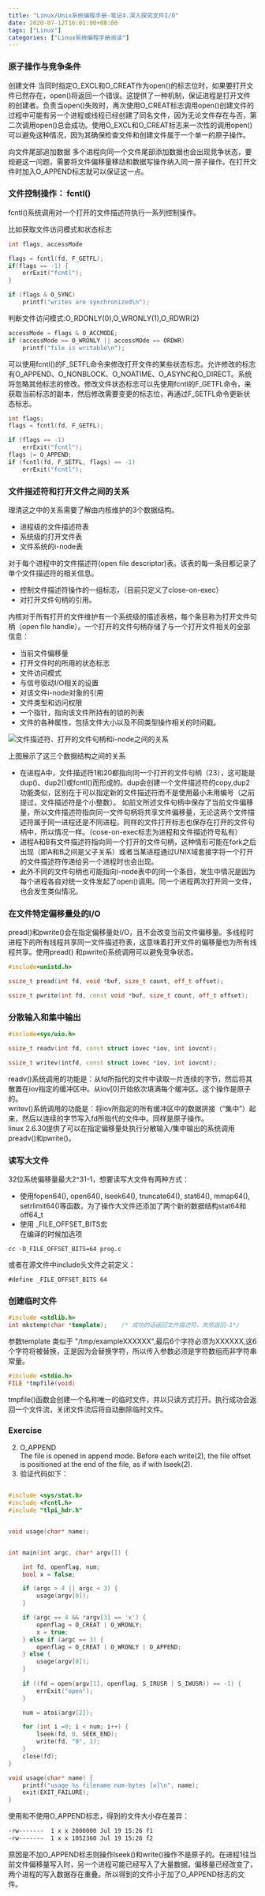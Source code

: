 ```yaml
---
title: "Linux/Unix系统编程手册-笔记4.深入探究文件I/O"
date: 2020-07-12T16:01:00+08:00
tags: ["Linux"]
categories: ["Linux系统编程手册阅读"]
---
```


### 原子操作与竞争条件
创建文件 
当同时指定O_EXCL和O_CREAT作为open()的标志位时，如果要打开文件已然存在，open()将返回一个错误。这提供了一种机制，保证进程是打开文件的创建者。负责当open()失败时，再次使用O_CREAT标志调用open()创建文件的过程中可能有另一个进程或线程已经创建了同名文件，因为无论文件存在与否，第二次调用open()总会成功。使用O_EXCL和O_CREAT标志来一次性的调用open()可以避免这种情况，因为其确保检查文件和创建文件属于一个单一的原子操作。

向文件尾部追加数据 
多个进程向同一个文件尾部添加数据也会出现竞争状态，要规避这一问题，需要将文件偏移量移动和数据写操作纳入同一原子操作。在打开文件时加入O_APPEND标志就可以保证这一点。

### 文件控制操作： fcntl()
fcntl()系统调用对一个打开的文件描述符执行一系列控制操作。

比如获取文件访问模式和状态标志

```cpp
int flags, accessMode

flags = fcntl(fd, F_GETFL);
if(flags == -1) {
    errExit("fcntl");
}

if (flags & O_SYNC)
    printf("writes are synchronized\n");

```

判断文件访问模式:O_RDONLY(0),O_WRONLY(1),O_RDWR(2)

```cpp
accessMode = flags & O_ACCMODE;
if (accessMode == O_WRONLY || accessMOde == ORDWR)
    printf("file is writable\n");

```

可以使用fcntl()的F_SETFL命令来修改打开文件的某些状态标志。允许修改的标志有O_APPEND、O_NONBLOCK、O_NOATIME、O_ASYNC和O_DIRECT。系统将忽略其他标志的修改。修改文件状态标志可以先使用fcntl的F_GETFL命令，来获取当前标志的副本，然后修改需要变更的标志位，再通过F_SETFL命令更新状态标志。

```cpp
int flags;
flags = fcntl(fd, F_GETFL);

if (flags == -1)
    errExit("fcntl");
flags |= O_APPEND;
if (fcntl(fd, F_SETFL, flags) == -1)
    errExit("fcntl");
```


### 文件描述符和打开文件之间的关系

理清这之中的关系需要了解由内核维护的3个数据结构。
- 进程级的文件描述符表
- 系统级的打开文件表
- 文件系统的i-node表

对于每个进程中的文件描述符(open file descriptor)表。该表的每一条目都记录了单个文件描述符的相关信息。
- 控制文件描述符操作的一组标志，（目前只定义了close-on-exec）
- 对打开文件句柄的引用。

内核对于所有打开的文件维护有一个系统级的描述表格，每个条目称为打开文件句柄（open file handle）。一个打开的文件句柄存储了与一个打开文件相关的全部信息：
- 当前文件偏移量
- 打开文件时的所用的状态标志
- 文件访问模式
- 与信号驱动I/O相关的设置
- 对该文件i-node对象的引用
- 文件类型和访问权限
- 一个指针，指向该文件所持有的锁的列表
- 文件的各种属性，包括文件大小以及不同类型操作相关的时间戳。


![文件描述符、打开的文件句柄和i-node之间的关系](/img/the-linux-programming-interface-s4/relationship.png)

上图展示了这三个数据结构之间的关系  
- 在进程A中，文件描述符1和20都指向同一个打开的文件句柄（23），这可能是dup()、dup2()或fcntl()而形成的。dup会创建一个文件描述符的copy,dup2功能类似，区别在于可以指定新的文件描述符而不是使用最小未用编号（之前提过，文件描述符是个小整数）。 如前文所述文件句柄中保存了当前文件偏移量，所以文件描述符指向同一文件句柄将共享文件偏移量，无论这两个文件描述符属于同一进程还是不同进程。同样的文件打开标志也保存在打开的文件句柄中，所以情况一样。（cose-on-exec标志为进程和文件描述符号私有）
- 进程A和B有文件描述符指向同一个打开的文件句柄，这种情形可能在fork之后出现（即A和B之间是父子关系）或者当某进程通过UNIX域套接字将一个打开的文件描述符传递给另一个进程时也会出现。  
- 此外不同的文件句柄也可能指向i-node表中的同一个条目，发生中情况是因为每个进程各自对统一文件发起了open()调用。同一个进程两次打开同一文件，也会发生类似情况。


### 在文件特定偏移量处的I/O

pread()和pwrite()会在指定偏移量处I/O，且不会改变当前文件偏移量。多线程时进程下的所有线程共享同一文件描述符表，这意味着打开文件的偏移量也为所有线程共享。使用pread() 和pwrite()系统调用可以避免竞争状态。

```cpp
#include<unistd.h>

ssize_t pread(int fd, void *buf, size_t count, off_t offset);

ssize_t pwrite(int fd, const void *buf, size_t count, off_t offset);
```

### 分散输入和集中输出

```cpp
#include<sys/uio.h>

ssize_t readv(int fd, const struct iovec *iov, int iovcnt);

ssize_t writev(intfd, const struct iovec *iov, int iovcnt);
```

readv()系统调用的功能是：从fd所指代的文件中读取一片连续的字节，然后将其散置在iov指定的缓冲区中。从iov[0]开始依次填满每个缓冲区。这个操作是原子的。  
writev()系统调用的功能是：将iov所指定的所有缓冲区中的数据拼接（“集中”）起来，然后以连续的字节写入fd所指代的文件中。同样是原子操作。  
linux 2.6.30提供了可以在指定偏移量处执行分散输入/集中输出的系统调用preadv()和pwrite()。

### 读写大文件

32位系统偏移量最大2^31-1，想要读写大文件有两种方式：
- 使用fopen64(), open64(), lseek64(), truncate64(), stat64(), mmap64(), setrlimit64()等函数，为了操作大文件还添加了两个新的数据结构stat64和off64_t
- 使用 _FILE_OFFSET_BITS宏  
在编译的时候加选项

```
cc -D_FILE_OFFSET_BITS=64 prog.c
```

或者在源文件中include头文件之前定义：
```
#define _FILE_OFFSET_BITS 64
```

### 创建临时文件

```cpp
#include <stdlib.h>
int mkstemp(char *template);    /* 成功的话返回文件描述符，失败返回-1*/
```
参数template 类似于 "/tmp/exampleXXXXXX",最后6个字符必须为XXXXXX,这6个字符将被替换，正是因为会替换字符，所以传入参数必须是字符数组而非字符串常量。

```cpp
#include <stdio.h>
FILE *tmpfile(void)
```
tmpfile()函数会创建一个名称唯一的临时文件，并以只读方式打开。执行成功会返回一个文件流，关闭文件流后将自动删除临时文件。

 ### Exercise

2. O_APPEND  
The file is opened in append mode.  Before each write(2), the file offset is positioned at the end of the file, as if with lseek(2).
3. 验证代码如下：

```cpp

#include <sys/stat.h>
#include <fcntl.h>
#include "tlpi_hdr.h"


void usage(char* name);


int main(int argc, char* argv[]) {

    int fd, openflag, num;
    bool x = false;

    if (argc > 4 || argc < 3) {
        usage(argv[0]);
    }

    if (argc == 4 && *argv[3] == 'x') {
        openflag = O_CREAT | O_WRONLY;
        x = true;
    } else if (argc == 3) {
        openflag = O_CREAT | O_WRONLY | O_APPEND;
    } else {
        usage(argv[0]);
    }
    
    if ((fd = open(argv[1], openflag, S_IRUSR | S_IWUSR)) == -1) {
        errExit("open");
    }

    num = atoi(argv[2]);

    for (int i =0; i < num; i++) {
        lseek(fd, 0, SEEK_END);
        write(fd, "0", 1);
    }
    close(fd);
}

void usage(char* name) {
    printf("usage %s filename num-bytes [x]\n", name);
    exit(EXIT_FAILURE);
}

```

使用和不使用O_APPEND标志，得到的文件大小存在差异：

```sh
-rw-------  1 x x 2000000 Jul 19 15:26 f1
-rw-------  1 x x 1052360 Jul 19 15:26 f2
```
原因是不加O_APPEND标志则操作lseek()和write()操作不是原子的。在进程1往当前文件偏移量写入时，另一个进程可能已经写入了大量数据，偏移量已经改变了，两个进程的写入数据存在重叠。所以得到的文件小于加了O_APPEND标志的文件。

